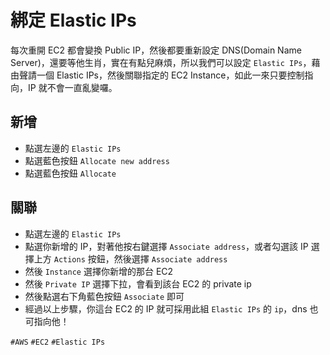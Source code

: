 # 綁定 Elastic IPs

每次重開 EC2 都會變換 Public IP，然後都要重新設定 DNS(Domain Name Server)，還要等他生肖，實在有點兒麻煩，所以我們可以設定 `Elastic IPs`，藉由聲請一個 Elastic IPs，然後關聯指定的 EC2 Instance，如此一來只要控制指向，IP 就不會一直亂變囉。

## 新增
* 點選左邊的 `Elastic IPs`
* 點選藍色按鈕 `Allocate new address`
* 點選藍色按鈕 `Allocate`

## 關聯
* 點選左邊的 `Elastic IPs`
* 點選你新增的 IP，對著他按右鍵選擇 `Associate address`，或者勾選該 IP 選擇上方 `Actions` 按鈕，然後選擇 `Associate address`
* 然後 `Instance` 選擇你新增的那台 EC2
* 然後 `Private IP` 選擇下拉，會看到該台 EC2 的 private ip
* 然後點選右下角藍色按鈕 `Associate` 即可
* 經過以上步驟，你這台 EC2 的 IP 就可採用此組 `Elastic IPs` 的 `ip`，dns 也可指向他！

`#AWS` `#EC2` `#Elastic IPs`